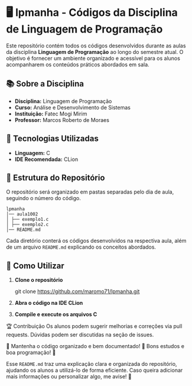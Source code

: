 # 🖥️ lpmanha - Códigos da Disciplina de Linguagem de Programação  

Este repositório contém todos os códigos desenvolvidos durante as aulas da disciplina **Linguagem de Programação** ao longo do semestre atual. O objetivo é fornecer um ambiente organizado e acessível para os alunos acompanharem os conteúdos práticos abordados em sala.

## 📚 Sobre a Disciplina  
- **Disciplina:** Linguagem de Programação  
- **Curso:** Análise e Desenvolvimento de Sistemas  
- **Instituição:** Fatec Mogi Mirim  
- **Professor:** Marcos Roberto de Moraes  

## 🚀 Tecnologias Utilizadas  
- **Linguagem:** C  
- **IDE Recomendada:** CLion  

## 📂 Estrutura do Repositório  
O repositório será organizado em pastas separadas pelo dia de aula, seguindo o número do código.  

```
lpmanha
│── aula1002
│ ├── exemplo1.c 
│ ├── exemplo2.c 
│── README.md
```

Cada diretório conterá os códigos desenvolvidos na respectiva aula, além de um arquivo `README.md` explicando os conceitos abordados.

## 📖 Como Utilizar  
1. **Clone o repositório**  

   git clone https://github.com/maromo71/lpmanha.git

2. **Abra o código na IDE CLion**

3. **Compile e execute os arquivos C**

🏆 Contribuição
Os alunos podem sugerir melhorias e correções via pull requests. Dúvidas podem ser discutidas na seção de issues.

📌 Mantenha o código organizado e bem documentado!
📌 Bons estudos e boa programação! 🚀


Esse `README.md` traz uma explicação clara e organizada do repositório, ajudando os alunos a utilizá-lo de forma eficiente. Caso queira adicionar mais informações ou personalizar algo, me avise! 🚀


